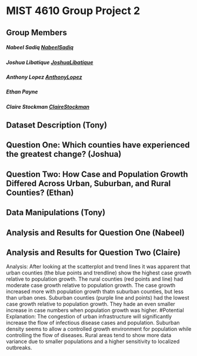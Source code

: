 # MIST 4610 Group Project 2

## Group Members
##### Nabeel Sadiq [NabeelSadiq](https://www.github.com/Nabeel470)
##### Joshua Libatique [JoshuaLibatique](https://www.github.com/jiyuukane)
##### Anthony Lopez [AnthonyLopez](https://www.github.com/asl58391)
##### Ethan Payne
##### Claire Stockman [ClaireStockman](https://www.github.com/clairestockman)

## Dataset Description (Tony)

## Question One: Which counties have experienced the greatest change? (Joshua)

## Question Two: How Case and Population Growth Differed Across Urban, Suburban, and Rural Counties? (Ethan)

## Data Manipulations (Tony)

## Analysis and Results for Question One (Nabeel)

## Analysis and Results for Question Two (Claire)
Analysis: 
After looking at the scatterplot and trend lines it was apparent that urban counties (the blue points and trendline) show the highest case growth relative to population growth. The rural counties (red points and line) had moderate case growth relative to population growth. The case growth increased more with population growth thatn suburban counties, but less than urban ones. Suburban counties (purple line and points) had the lowest case growth relative to population growth. They hade an even smaller increase in case numbers when population growth was higher. 
#Potential Explanation:
The congestion of urban infrastructure will significantly increase the flow of infectious disease cases and population. 
Suburban density seems to allow a controlled growth environment for population while controlling the flow of diseases.
Rural areas tend to show more data variance due to smaller populations and a higher sensitivity to localized outbreaks. 



